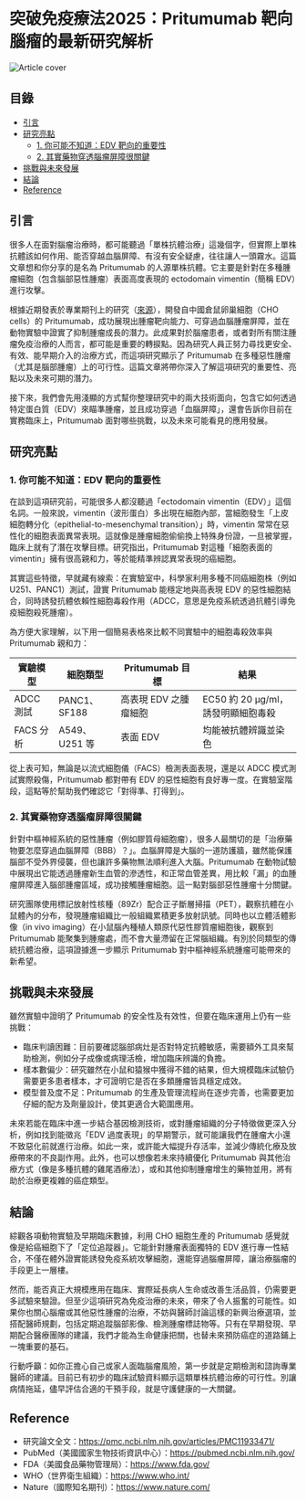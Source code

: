 # 突破免疫療法2025：Pritumumab 靶向腦瘤的最新研究解析
![Article cover](https://i.imgur.com/CD1eVee.png)

## 目錄

* [引言](#introduction)
* [研究亮點](#highlights)
   * [1\. 你可能不知道：EDV 靶向的重要性](#highlight1)
   * [2\. 其實藥物穿透腦瘤屏障很關鍵](#highlight2)
* [挑戰與未來發展](#future-work)
* [結論](#conclusion)
* [Reference](#reference)

## 引言
<a id="introduction"></a>

很多人在面對腦瘤治療時，都可能聽過「單株抗體治療」這幾個字，但實際上單株抗體該如何作用、能否穿越血腦屏障、有沒有安全疑慮，往往讓人一頭霧水。這篇文章想和你分享的是名為 Pritumumab 的人源單株抗體。它主要是針對在多種腫瘤細胞（包含腦部惡性腫瘤）表面高度表現的 ectodomain vimentin（簡稱 EDV）進行攻擊。

根據近期發表於專業期刊上的研究（[來源](https://pmc.ncbi.nlm.nih.gov/articles/PMC11933471/)），開發自中國倉鼠卵巢細胞（CHO cells）的 Pritumumab，成功展現出腫瘤靶向能力、可穿過血腦腫瘤屏障，並在動物實驗中證實了抑制腫瘤成長的潛力。此成果對於腦瘤患者，或者對所有關注腫瘤免疫治療的人而言，都可能是重要的轉捩點。因為研究人員正努力尋找更安全、有效、能早期介入的治療方式，而這項研究顯示了 Pritumumab 在多種惡性腫瘤（尤其是腦部腫瘤）上的可行性。這篇文章將帶你深入了解這項研究的重要性、亮點以及未來可期的潛力。

接下來，我們會先用淺顯的方式幫你整理研究中的兩大技術面向，包含它如何透過特定蛋白質（EDV）來瞄準腫瘤，並且成功穿過「血腦屏障」，還會告訴你目前在實務臨床上，Pritumumab 面對哪些挑戰，以及未來可能看見的應用發展。

## 研究亮點
<a id="highlights"></a>

### 1\. 你可能不知道：EDV 靶向的重要性

在談到這項研究前，可能很多人都沒聽過「ectodomain vimentin（EDV）」這個名詞。一般來說，vimentin（波形蛋白）多出現在細胞內部，當細胞發生「上皮細胞轉分化（epithelial-to-mesenchymal transition）」時，vimentin 常常在惡性化的細胞表面異常表現。這就像是腫瘤細胞偷偷換上特殊身份證，一旦被掌握，臨床上就有了潛在攻擊目標。研究指出，Pritumumab 對這種「細胞表面的 vimentin」擁有很高親和力，等於能精準辨認異常表現的癌細胞。

其實這些特徵，早就藏有線索：在實驗室中，科學家利用多種不同癌細胞株（例如 U251、PANC1）測試，證實 Pritumumab 能穩定地與高表現 EDV 的惡性細胞結合，同時誘發抗體依賴性細胞毒殺作用（ADCC，意思是免疫系統透過抗體引導免疫細胞殺死腫瘤）。

為方便大家理解，以下用一個簡易表格來比較不同實驗中的細胞毒殺效率與 Pritumumab 親和力：

| 實驗模型    | 細胞類型        | Pritumumab 目標 | 結果                       |
| ------- | ----------- | ------------- | ------------------------ |
| ADCC 測試 | PANC1、SF188 | 高表現 EDV 之腫瘤細胞 | EC50 約 20 μg/ml，誘發明顯細胞毒殺 |
| FACS 分析 | A549、U251 等 | 表面 EDV        | 均能被抗體辨識並染色               |

從上表可知，無論是以流式細胞儀（FACS）檢測表面表現，還是以 ADCC 模式測試實際殺傷，Pritumumab 都對帶有 EDV 的惡性細胞有良好專一度。在實驗室階段，這點等於幫助我們確認它「對得準、打得到」。

### 2\. 其實藥物穿透腦瘤屏障很關鍵

針對中樞神經系統的惡性腫瘤（例如膠質母細胞瘤），很多人最關切的是「治療藥物要怎麼穿過血腦屏障（BBB）？」。血腦屏障是大腦的一道防護牆，雖然能保護腦部不受外界侵襲，但也讓許多藥物無法順利進入大腦。Pritumumab 在動物試驗中展現出它能透過腫瘤新生血管的滲透性，和正常血管差異，用比較「漏」的血腫瘤屏障進入腦部腫瘤區域，成功接觸腫瘤細胞。這一點對腦部惡性腫瘤十分關鍵。

研究團隊使用標記放射性核種（89Zr）配合正子斷層掃描（PET），觀察抗體在小鼠體內的分布，發現腫瘤組織比一般組織累積更多放射訊號。同時也以立體活體影像（in vivo imaging）在小鼠腦內種植人類原代惡性膠質瘤細胞後，觀察到 Pritumumab 能聚集到腫瘤處，而不會大量滯留在正常腦組織。有別於同類型的傳統抗體治療，這項證據進一步顯示 Pritumumab 對中樞神經系統腫瘤可能帶來的新希望。

## 挑戰與未來發展
<a id="future-work"></a>

雖然實驗中證明了 Pritumumab 的安全性及有效性，但要在臨床運用上仍有一些挑戰：

* 臨床判讀困難：目前要確認腦部病灶是否對特定抗體敏感，需要額外工具來幫助檢測，例如分子成像或病理活檢，增加臨床辨識的負擔。
* 樣本數偏少：研究雖然在小鼠和猿猴中獲得不錯的結果，但大規模臨床試驗仍需要更多患者樣本，才可證明它是否在多類腫瘤皆具穩定成效。
* 模型普及度不足：Pritumumab 的生產及管理流程尚在逐步完善，也需要更加仔細的配方及劑量設計，使其更適合大範圍應用。

未來若能在臨床中進一步結合基因檢測技術，或對腫瘤組織的分子特徵做更深入分析，例如找到能徵兆「EDV 過度表現」的早期警示，就可能讓我們在腫瘤大小還不致惡化前就進行治療。如此一來，或許能大幅提升存活率，並減少傳統化療及放療帶來的不良副作用。此外，也可以想像若未來持續優化 Pritumumab 與其他治療方式（像是多種抗體的雞尾酒療法），或和其他抑制腫瘤增生的藥物並用，將有助於治療更複雜的癌症類型。

## 結論
<a id="conclusion"></a>

綜觀各項動物實驗及早期臨床數據，利用 CHO 細胞生產的 Pritumumab 感覺就像是給癌細胞下了「定位追蹤器」。它能針對腫瘤表面獨特的 EDV 進行專一性結合，不僅在體外證實能誘發免疫系統攻擊細胞，還能穿過腦瘤屏障，讓治療腦瘤的手段更上一層樓。

然而，能否真正大規模應用在臨床、實際延長病人生命或改善生活品質，仍需要更多試驗來驗證。但至少這項研究為免疫治療的未來，帶來了令人振奮的可能性。如果你也關心腦瘤或其他惡性腫瘤的治療，不妨與醫師討論這樣的新興治療選項，並搭配醫師規劃，包括定期追蹤腦部影像、檢測腫瘤標誌物等。只有在早期發現、早期配合醫療團隊的建議，我們才能為生命健康把關，也替未來預防癌症的道路鋪上一塊重要的基石。

行動呼籲：如你正擔心自己或家人面臨腦瘤風險，第一步就是定期檢測和諮詢專業醫師的建議。目前已有初步的臨床試驗資料顯示這類單株抗體治療的可行性。別讓病情拖延，儘早評估合適的干預手段，就是守護健康的一大關鍵。

## Reference
<a id="reference"></a>

* 研究論文全文：<https://pmc.ncbi.nlm.nih.gov/articles/PMC11933471/>
* PubMed（美國國家生物技術資訊中心）：<https://pubmed.ncbi.nlm.nih.gov/>
* FDA（美國食品藥物管理局）：<https://www.fda.gov/>
* WHO（世界衛生組織）：<https://www.who.int/>
* Nature（國際知名期刊）：<https://www.nature.com/>